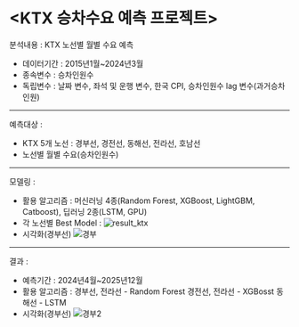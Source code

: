 # <KTX 승차수요 예측 프로젝트>

분석내용 : KTX 노선별 월별 수요 예측
* 데이터기간 : 2015년1월~2024년3월
* 종속변수 : 승차인원수
* 독립변수 : 날짜 변수, 좌석 및 운행 변수, 한국 CPI, 승차인원수 lag 변수(과거승차인원)
---
예측대상 :
* KTX 5개 노선 : 경부선, 경전선, 동해선, 전라선, 호남선
* 노선별 월별 수요(승차인원수)
---
모델링 :
* 활용 알고리즘 : 머신러닝 4종(Random Forest, XGBoost, LightGBM, Catboost), 딥러닝 2종(LSTM, GPU)
* 각 노선별 Best Model : 
![result_ktx](https://github.com/user-attachments/assets/fe1bc97e-409b-4fd1-91c3-d641595535c3)
* 시각화(경부선)
![경부](https://github.com/user-attachments/assets/053b21cd-a71e-4845-9947-2f239206b0ac)
---
결과 :
* 예측기간 : 2024년4월~2025년12월
* 활용 알고리즘 : 경부선, 전라선 - Random Forest 경전선, 전라선 - XGBosst 동해선 - LSTM
* 시각화(경부선)
![경부2](https://github.com/user-attachments/assets/2d225cdb-9c7a-4349-89f5-ed01e82fc4f4)

